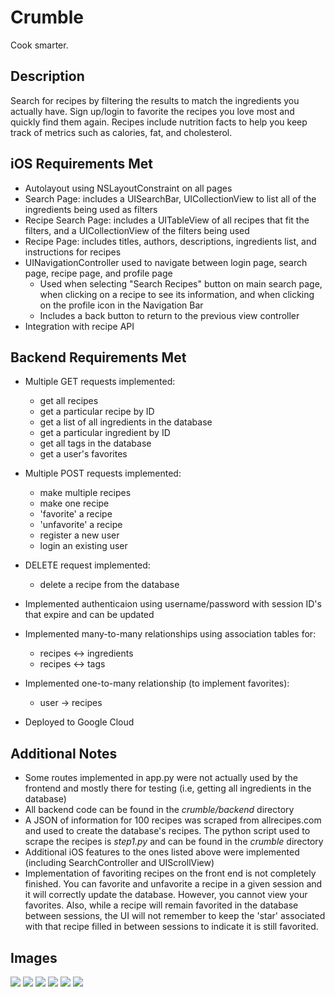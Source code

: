 # Crumble
Cook smarter.

## Description
Search for recipes by filtering the results to match the ingredients you actually have. Sign up/login to favorite the recipes you love most and quickly find them again. Recipes include nutrition facts to help you keep track of metrics such as calories, fat, and cholesterol.

## iOS Requirements Met
- Autolayout using NSLayoutConstraint on all pages
- Search Page: includes a UISearchBar, UICollectionView to list all of the ingredients being used as filters
- Recipe Search Page: includes a UITableView of all recipes that fit the filters, and a UICollectionView of the filters being used
- Recipe Page: includes titles, authors, descriptions, ingredients list, and instructions for recipes
- UINavigationController used to navigate between login page, search page, recipe page, and profile page
  - Used when selecting "Search Recipes" button on main search page, when clicking on a recipe to see its information, and when clicking on the profile icon in the Navigation Bar
  - Includes a back button to return to the previous view controller
- Integration with recipe API

## Backend Requirements Met
- Multiple GET requests implemented:
  - get all recipes
  - get a particular recipe by ID
  - get a list of all ingredients in the database
  - get a particular ingredient by ID
  - get all tags in the database
  - get a user's favorites
  
- Multiple POST requests implemented:
  - make multiple recipes
  - make one recipe
  - 'favorite' a recipe
  - 'unfavorite' a recipe
  - register a new user
  - login an existing user
 
- DELETE request implemented:
  - delete a recipe from the database
  
- Implemented authenticaion using username/password with session ID's that expire and can be updated
- Implemented many-to-many relationships using association tables for:
  - recipes <-> ingredients
  - recipes <-> tags
  
- Implemented one-to-many relationship (to implement favorites):
  - user -> recipes

- Deployed to Google Cloud

## Additional Notes
- Some routes implemented in app.py were not actually used by the frontend and mostly there for testing (i.e, getting all ingredients in the database)
- All backend code can be found in the _crumble/backend_ directory
- A JSON of information for 100 recipes was scraped from allrecipes.com and used to create the database's recipes. The python script used to scrape the recipes is _step1.py_ and can be found in the _crumble_ directory
- Additional iOS features to the ones listed above were implemented (including SearchController and UIScrollView)
- Implementation of favoriting recipes on the front end is not completely finished. You can favorite and unfavorite a recipe in a given session and it will correctly update the database. However, you cannot view your favorites. Also, while a recipe will remain favorited in the database between sessions, the UI will not remember to keep the 'star' associated with that recipe filled in between sessions to indicate it is still favorited.


## Images
![](Screenshots/SignUp.png)
![](Screenshots/SignIn.png)
![](Screenshots/SearchPage.png)
![](Screenshots/SearchResult.png)
![](Screenshots/DetailRecipe.png)
![](Screenshots/DetailRecipe2.png)
